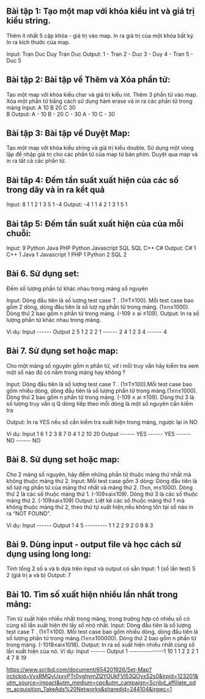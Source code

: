 ## Bài tập 1: Tạo một map với khóa kiểu int và giá trị kiểu string.

Thêm ít nhất 5 cặp khóa - giá trị vào map.
In ra giá trị của một khóa bất kỳ.
In ra kích thước của map.

Input: Tran Duc Duy Tran Duc
Output:
1 - Tran
2 - Duc
3 - Duy
4 - Tran
5 - Duc
5

## Bài tập 2: Bài tập về Thêm và Xóa phần tử:

Tạo một map với khóa kiểu char và giá trị kiểu int.
Thêm 3 phần tử vào map.
Xóa một phần tử bằng cách sử dụng hàm erase và in ra các phần tử trong mảng
Input:
A 10 B 20 C 30  
B
Output:
A - 10 B - 20 C - 30
A - 10 C - 30

## Bài tập 3: Bài tập về Duyệt Map:

Tạo một map với khóa kiểu string và giá trị kiểu double.
Sử dụng một vòng lặp để nhập giá trị cho các phần tử của map từ bàn phím.
Duyệt qua map và in ra tất cả các phần tử.

## Bài tâp 4: Đếm tần suất xuất hiện của các số trong dãy và in ra kết quả

Input:
8
1 1 2 1 3 5 1 -4
Output:
-4 1
1 4
2 1
3 1
5 1

## Bài tâp 5: Đếm tần suất xuất hiện của  của mỗi chuỗi:

Input: 9
Python Java PHP Python Javascript SQL SQL C++ C#
Output:
C# 1
C++ 1
Java 1
Javascript 1
PHP 1
Python 2
SQL 2

## Bài 6. Sử dụng set:

Đếm số lượng phần tử khác nhau trong mảng số nguyên

Input: Dòng đầu tiên là số lượng test case T . (1≤T≤100). Mỗi test case bao gồm 2 dòng, dòng đầu tiên là số lượ ng phần
tử trong mảng. (1≤n≤1000).
Dòng thứ 2 bao gồm n phần tử trong mảng. (-109 ≤ ai ≤109).
Output: In ra số lượng phần tử khác nhau trong mảng.

Ví dụ:
Input ------ Output
2
5
1 2 2 2 1 ------ 2
4
1 2 3 4 ------ 4

## Bài 7. Sử dụng set hoặc map:

Cho một mảng số nguyên gồm n phần tử, vớ i mỗi truy vấn hãy kiểm tra xem một số nào đó có nằm trong mảng hay không ?

Input: Dòng đầu tiên là số lượng test case T . (1≤T≤100).Mỗi test case bao gồm nhiều dòng, dòng đầu tiên là số lượng
phần tử trong mảng.(1≤n≤1000).
Dòng thứ 2 bao gồm n phần tử trong mảng. (-109 ≤ ai ≤109).
Dòng thứ 3 là số lượng truy vấn q
Q dòng tiếp theo mỗi dòng là một số nguyên cần kiểm tra

Output:
In ra YES nếu số cần kiểm tra xuất hiện trong mảng, ngược lại in NO

Ví dụ:
Input
1
6
1 2 3 8 7 0
4
1
2
10
20
Output
------ YES
------ YES
------ NO
------ NO

## Bài 8. Sử dụng set hoặc map:

Cho 2 mảng số nguyên, hãy đếm những phần tử thuộc mảng thứ nhất mà không thuộc mảng thứ 2.
Input: Mỗi test case gồm 3 dòng:
Dòng đầu tiên là số lượ ng phần tử của mảng thứ nhất và mảng thứ 2. (1≤n, m≤1000).
Dòng thứ 2 là các số thuộc mảng thứ 1. (-109≤ai≤109).
Dòng thứ 3 là các số thuộc mảng thứ 2. (-109≤ai≤109)
Output: Liệt kê các số thuộc mảng thứ 1 mà không thuộc mảng thứ 2, theo thứ tự xuất hiện,nếu không tồn tại số nào in ra
“NOT FOUND”.

Ví dụ:
Input ------ Output
1
4 5 --------- 1
1 2 2 9
2 0 9 8 3

## Bài 9. Dùng input - output file  và học cách sử dụng using long long:

Tính tổng 2 số a và b dựa trên input và output có sẵn
Input:
1 (số lần test)
5 2 (giá trị a và b)
Output: 7

## Bài 10. Tìm số xuất hiện nhiều lần nhất trong mảng:

Tìm từ xuất hiện nhiều nhất trong mảng, trong trường hợp có nhiều số có cùng số lần xuất hiện thì lấy số nhỏ
nhất.
Input: Dòng đầu tiên là số lượng test case T . (1≤T≤100). Mỗi test case bao gồm nhiều dòng, dòng đầu tiên là số
lượng phần tử trong mảng.(1≤n≤100000).
Dòng thứ 2 bao gồm n phần tử trong mảng. (-1018≤ai≤1018).
Output: In ra số xuất hiện nhiều nhất cùng số lần xuất hiện của nó.
Ví dụ:
Input ------ Output
1 --------------1
10
1 1 2 2 2 1 4 7 8 19

https://www.scribd.com/document/654201926/Set-Map?irclickid=VyxRMQyUsxyPTr0yghymZQYOUkFVl53QOyxS2s0&irpid=123201&utm_source=impact&utm_medium=cpc&utm_campaign=Scribd_affiliate_pdm_acquisition_TakeAds%20Networks&sharedid=244104&irgwc=1